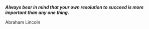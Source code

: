 _**Always bear in mind that your own resolution to succeed is more important than any one thing.**_

Abraham Lincoln